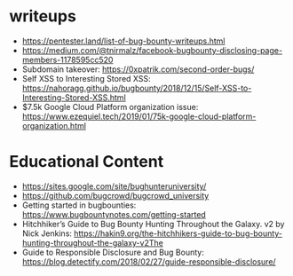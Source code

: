 # writeups

- https://pentester.land/list-of-bug-bounty-writeups.html
- https://medium.com/@tnirmalz/facebook-bugbounty-disclosing-page-members-1178595cc520
- Subdomain takeover: https://0xpatrik.com/second-order-bugs/
- Self XSS to Interesting Stored XSS: https://nahoragg.github.io/bugbounty/2018/12/15/Self-XSS-to-Interesting-Stored-XSS.html
- $7.5k Google Cloud Platform organization issue: https://www.ezequiel.tech/2019/01/75k-google-cloud-platform-organization.html

# Educational Content

- https://sites.google.com/site/bughunteruniversity/
- https://github.com/bugcrowd/bugcrowd_university
- Getting started in bugbounties: https://www.bugbountynotes.com/getting-started
- Hitchhiker’s Guide to Bug Bounty Hunting Throughout the Galaxy. v2 by Nick Jenkins: https://hakin9.org/the-hitchhikers-guide-to-bug-bounty-hunting-throughout-the-galaxy-v2The
- Guide to Responsible Disclosure and Bug Bounty: https://blog.detectify.com/2018/02/27/guide-responsible-disclosure/
